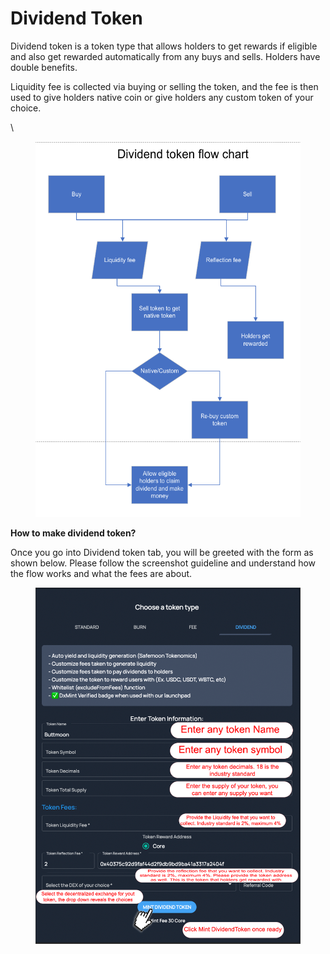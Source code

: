 # Dividend Token

Dividend token is a token type that allows holders to get rewards if eligible and also get rewarded automatically from any buys and sells. Holders have double benefits.

Liquidity fee is collected via buying or selling the token, and the fee is then used to give holders native coin or give holders any custom token of your choice.

\


<figure><img src="../../.gitbook/assets/image (15).png" alt=""><figcaption></figcaption></figure>

**How to make dividend token?**

Once you go into Dividend token tab, you will be greeted with the form as shown below. Please follow the screenshot guideline and understand how the flow works and what the fees are about.

<figure><img src="../../.gitbook/assets/image (1) (1) (3).png" alt=""><figcaption></figcaption></figure>
